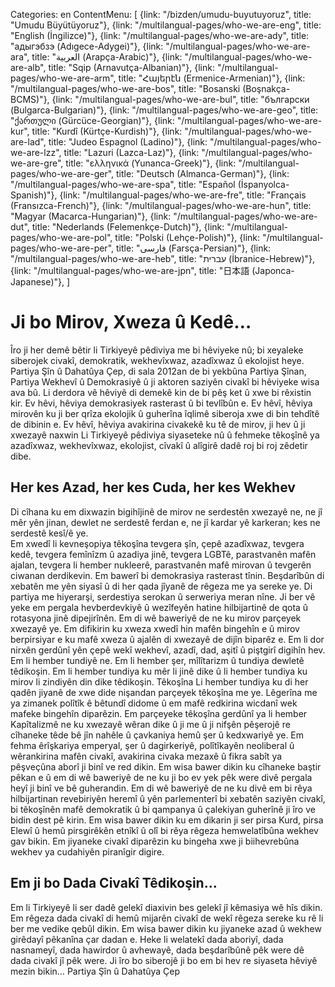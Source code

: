 Categories: en
ContentMenu: [
  {link: "/bizden/umudu-buyutuyoruz", title: "Umudu Büyütüyoruz"},
  {link: "/multilangual-pages/who-we-are-eng", title: "English (İngilizce)"},
  {link: "/multilangual-pages/who-we-are-ady", title: "адыгэбзэ (Adıgece-Adygei)"},
  {link: "/multilangual-pages/who-we-are-ara", title: "العربية (Arapça-Arabic)"},
  {link: "/multilangual-pages/who-we-are-alb", title: "Sqip (Arnavutça-Albanian)"},
  {link: "/multilangual-pages/who-we-are-arm", title: "Հայերէն (Ermenice-Armenian)"},
  {link: "/multilangual-pages/who-we-are-bos", title: "Bosanski (Boşnakça-BCMS)"},
  {link: "/multilangual-pages/who-we-are-bul", title: "български (Bulgarca-Bulgarian)"},
  {link: "/multilangual-pages/who-we-are-geo", title: "ქართული (Gürcüce-Georgian)"},
  {link: "/multilangual-pages/who-we-are-kur", title: "Kurdî (Kürtçe-Kurdish)"},
  {link: "/multilangual-pages/who-we-are-lad", title: "Judeo Espagnol (Ladino)"},
  {link: "/multilangual-pages/who-we-are-lzz", title: "Lazuri (Lazca-Laz)"},
  {link: "/multilangual-pages/who-we-are-gre", title: "ελληνικά (Yunanca-Greek)"},
  {link: "/multilangual-pages/who-we-are-ger", title: "Deutsch (Almanca-German)"},
  {link: "/multilangual-pages/who-we-are-spa", title: "Español (İspanyolca-Spanish)"},
  {link: "/multilangual-pages/who-we-are-fre", title: "Français (Fransızca-French)"},
  {link: "/multilangual-pages/who-we-are-hun", title: "Magyar (Macarca-Hungarian)"},
  {link: "/multilangual-pages/who-we-are-dut", title: "Nederlands (Felemenkçe-Dutch)"},
  {link: "/multilangual-pages/who-we-are-pol", title: "Polski (Lehçe-Polish)"},
  {link: "/multilangual-pages/who-we-are-per", title: "فارسى (Farsça-Persian)"},
  {link: "/multilangual-pages/who-we-are-heb", title: "עברית (İbranice-Hebrew)"},
  {link: "/multilangual-pages/who-we-are-jpn", title: "日本語 (Japonca-Japanese)"},
  ]

# Ji bo Mirov, Xweza û Kedê…

Îro ji her demê bêtir li Tirkiyeyê pêdiviya me bi hêviyeke nû; bi xeyaleke siberojek civakî,  demokratik, wekhevîxwaz, azadîxwaz û ekolojist heye. 
Partiya Şîn û Dahatûya Çep, di sala 2012an de  bi yekbûna Partiya Şînan, Partiya Wekhevî û Demokrasiyê û ji aktoren saziyên civakî bi hêviyeke wisa ava bû. Li derdora vê hêviyê di demekê kin de bi pêş ket û xwe bi rêxistin kir.
Ev hêvi, hêviya demokrasiyek rasterast û bi tevlîbûn e. 
Ev hêvî, hêviya mirovên ku ji ber qrîza ekolojik û guherîna îqlimê siberoja xwe di bin tehdîtê de dibinin e. 
Ev hêvî, hêviya avakirina civakekê ku tê de mirov, ji hev û ji xwezayê naxwin
Li Tirkiyeyê pêdiviya siyaseteke nû û fehmeke têkoşînê ya azadîxwaz, wekhevîxwaz, ekolojist, cîvakî û alîgirê dadê roj bi roj zêdetir dibe. 

## Her kes Azad, her kes Cuda, her kes Wekhev
Di cîhana ku em dixwazin bigihîjinê de mirov ne serdestên  xwezayê ne, ne jî mêr yên jinan, dewlet ne serdestê ferdan e, ne jî kardar yê karkeran; kes ne serdestê kesî/ê ye.  
Em xwedî li kevneşopiya têkoşîna  tevgera şîn, çepê azadîxwaz, tevgera kedê, tevgera femînîzm û azadiya jinê, tevgera LGBTê, parastvanên mafên ajalan, tevgera li hember nukleerê, parastvanên mafê mirovan û tevgerên ciwanan derdikevin.
Em bawerî bi demokrasiya rasterast tînin. Beşdarîbûn di xebatên me yên siyasî û di her qada jîyanê de rêgeza me ya sereke ye.
Di partiya me hiyerarşi, serdestiya serokan û serweriya meran nîne. Ji ber vê yeke em pergala hevberdevkiyê û wezîfeyên hatine hilbijartinê de qota û rotasyona jinê dipejirînên.
Em di wê baweriyê de ne ku mirov parçeyek xwezayê ye. Em difikirin ku xweza xwedî hin mafên bingehîn e û mirov berpirsiyar e ku  mafê xweza û  ajalên di xwezayê de dijîn biparêz e. 
Em li dor nirxên gerdûnî yên çepê wekî wekhevî, azadî, dad, aşitî û piştgirî digihîn hev.
Em li hember tundiyê ne. Em li hember şer, mîlîtarizm û tundiya dewletê têdikoşin. Em li hember  tundiya ku mêr li jinê dike û li hember tundiya ku mirov li zindiyên din dike têdikoşin. Têkoşîna  Li hember tundiya ku di her qadên jiyanê de xwe dide nişandan parçeyek têkoşîna me ye. Lêgerîna me ya zimanek polîtîk ê bêtundî didome û em mafê  redkirina wicdanî wek mafeke bingehîn diparêzin. 
Em parçeyeke  têkoşîna gerdûnî ya li hember Kapîtalizmê ne ku xwezayê wêran dike û ji me û ji nifşên pêşerojê re cîhaneke têde bê jîn nahêle û çavkaniya hemû şer û kedxwariyê ye.
Em fehma êrîşkariya emperyal, şer û dagirkeriyê, polîtîkayên neoliberal û wêrankirina mafên civakî, avakirina civaka mezaxê û fikra sabît ya pêşveçûna aborî  ji binî  ve red dikin.
Em wisa bawer dikin ku cîhaneke baştir pêkan e  û em di wê baweriyê de ne ku ji bo ev yek pêk were divê pergala heyî ji binî ve bê guherandin. Em di wê baweriyê de ne ku divê em bi rêya hilbijartinan revebiriyên heremî û yên parlementerî bi xebatên saziyên civakî, bi têkoşînên mafê demokratik û bi qampanya û çalekiyan guherînê  ji îro ve bidin dest pê kirin.
Em wisa bawer dikin ku em dikarin ji ser pirsa Kurd, pirsa Elewî û hemû pirsgirêkên etnîkî û olî bi rêya rêgeza hemwelatîbûna wekhev gav bikin. Em jiyaneke civakî diparêzin ku bingeha xwe ji biihevrebûna wekhev ya cudahiyên piranîgir digire. 

## Em ji bo Dada Civakî Têdikoşin…

Em li Tirkiyeyê li ser dadê gelekî diaxivin bes gelekî jî kêmasiya wê hîs dikin. Em rêgeza dada civakî di hemû mijarên civakî de wekî rêgeza sereke ku rê li ber me vedike qebûl dikin. 
Em wisa bawer dikin ku jiyaneke azad û wekhew girêdayî pêkanîna çar dadan e. Heke li welatekî dada aboriyî, dada nasnameyî, dada hawirdor û avhewayê, dada beşdarîbûnê pêk were dê dada civakî jî pêk were. 
Ji îro bo siberojê ji bo em bi hev re siyaseta hêviyê mezin bikin…
Partiya Şîn û Dahatûya Çep

